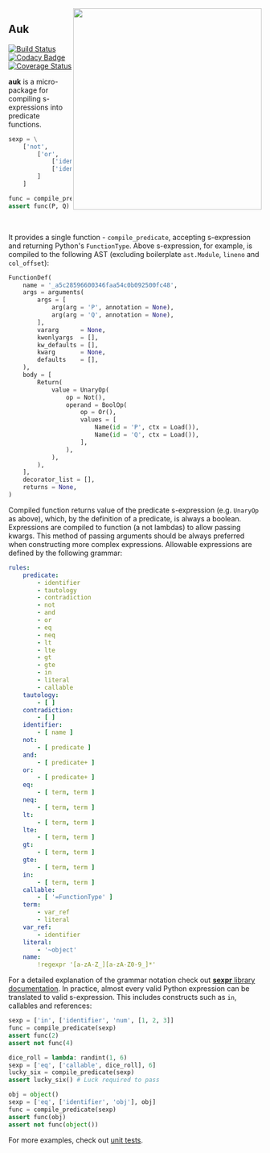 <img align="right" width="375" height="400" src="https://upload.wikimedia.org/wikipedia/commons/0/0f/Alca_impennisAMF064LB.png">

## Auk

[![Build Status](https://travis-ci.com/IwoHerka/auk.svg?branch=master)](https://travis-ci.com/IwoHerka/auk)
[![Codacy Badge](https://api.codacy.com/project/badge/Grade/7b8a7e7f2e5b4a748f34932ef112040a)](https://www.codacy.com/app/IwoHerka/auk?utm_source=github.com&amp;utm_medium=referral&amp;utm_content=IwoHerka/auk&amp;utm_campaign=Badge_Grade)
[![Coverage Status](https://coveralls.io/repos/github/IwoHerka/auk/badge.svg?branch=master)](https://coveralls.io/github/IwoHerka/auk?branch=master)

**auk** is a micro-package for compiling s-expressions into
predicate functions.


```python
sexp = \
    ['not',
        ['or',
            ['identifier', 'P'],
            ['identifier', 'Q'],
        ]
    ]

func = compile_predicate(sexp)
assert func(P, Q) == (not P and not Q)
```

<br>

It provides a single function - ``compile_predicate``, accepting s-expression and returning Python's `FunctionType`.
Above s-expression, for example, is compiled to the following AST (excluding boilerplate `ast.Module`, `lineno` and `col_offset`):

```python
FunctionDef(
    name = '_a5c28596600346faa54c0b092500fc48',
    args = arguments(
        args = [
            arg(arg = 'P', annotation = None),
            arg(arg = 'Q', annotation = None),
        ],
        vararg      = None,
        kwonlyargs  = [],
        kw_defaults = [],
        kwarg       = None,
        defaults    = [],
    ),
    body = [
        Return(
            value = UnaryOp(
                op = Not(),
                operand = BoolOp(
                    op = Or(),
                    values = [
                        Name(id = 'P', ctx = Load()),
                        Name(id = 'Q', ctx = Load()),
                    ],
                ),
            ),
        ),
    ],
    decorator_list = [],
    returns = None,
)
```

Compiled function returns value of the predicate s-expression (e.g. `UnaryOp` as above), which, by the definition of a predicate, is always a boolean. Expressions are compiled to function (a not lambdas) to allow passing kwargs. This method of passing arguments should be always preferred when constructing more complex expressions. Allowable expressions are defined by the following grammar:

```yaml
rules:
    predicate:
        - identifier
        - tautology
        - contradiction
        - not
        - and
        - or
        - eq
        - neq
        - lt
        - lte
        - gt
        - gte
        - in
        - literal
        - callable
    tautology:
        - [ ]
    contradiction:
        - [ ]
    identifier:
        - [ name ]
    not:
        - [ predicate ]
    and:
        - [ predicate+ ]
    or:
        - [ predicate+ ]
    eq:
        - [ term, term ]
    neq:
        - [ term, term ]
    lt:
        - [ term, term ]
    lte:
        - [ term, term ]
    gt:
        - [ term, term ]
    gte:
        - [ term, term ]
    in:
        - [ term, term ]
    callable:
        - [ '=FunctionType' ]
    term:
        - var_ref
        - literal
    var_ref:
        - identifier
    literal:
        - '~object'
    name:
        !regexpr '[a-zA-Z_][a-zA-Z0-9_]*'
```
For a detailed explanation of the grammar notation check out <a href="https://github.com/IwoHerka/sexpr">**sexpr**  library documentation</a>. In practice, almost every valid Python expression can be translated to valid s-expression. This includes
constructs such as `in`, callables and references:

```python
sexp = ['in', ['identifier', 'num', [1, 2, 3]]
func = compile_predicate(sexp)
assert func(2)
assert not func(4)

dice_roll = lambda: randint(1, 6)
sexp = ['eq', ['callable', dice_roll], 6]
lucky_six = compile_predicate(sexp)
assert lucky_six() # Luck required to pass

obj = object()
sexp = ['eq', ['identifier', 'obj'], obj]
func = compile_predicate(sexp)
assert func(obj)
assert not func(object())
 ```
 
 For more examples, check out <a href="https://github.com/IwoHerka/booldog/blob/master/tests/examples.py">unit tests</a>.
